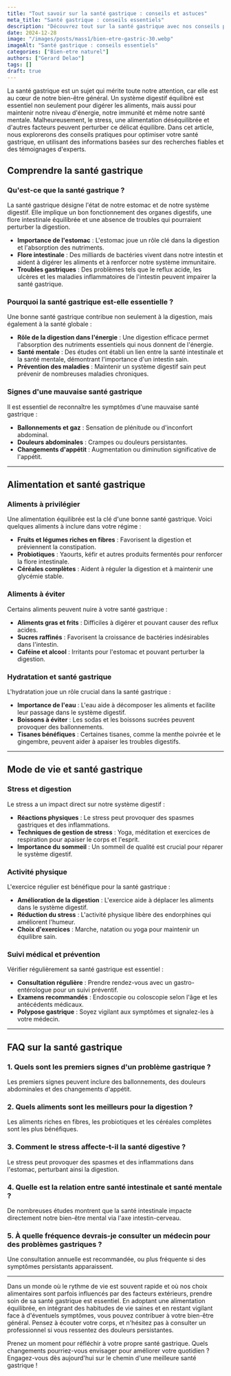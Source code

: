 ```yaml
---
title: "Tout savoir sur la santé gastrique : conseils et astuces"
meta_title: "Santé gastrique : conseils essentiels"
description: "Découvrez tout sur la santé gastrique avec nos conseils pratiques et astuces pour améliorer votre bien-être. Informez-vous dès maintenant !"
date: 2024-12-28
image: "/images/posts/mass1/bien-etre-gastric-30.webp"
imageAlt: "Santé gastrique : conseils essentiels"
categories: ["Bien-etre naturel"]
authors: ["Gerard Delao"]
tags: []
draft: true
---
```


La santé gastrique est un sujet qui mérite toute notre attention, car elle est au cœur de notre bien-être général. Un système digestif équilibré est essentiel non seulement pour digérer les aliments, mais aussi pour maintenir notre niveau d'énergie, notre immunité et même notre santé mentale. Malheureusement, le stress, une alimentation déséquilibrée et d'autres facteurs peuvent perturber ce délicat équilibre. Dans cet article, nous explorerons des conseils pratiques pour optimiser votre santé gastrique, en utilisant des informations basées sur des recherches fiables et des témoignages d'experts.

## Comprendre la santé gastrique

### Qu'est-ce que la santé gastrique ?

La santé gastrique désigne l'état de notre estomac et de notre système digestif. Elle implique un bon fonctionnement des organes digestifs, une flore intestinale équilibrée et une absence de troubles qui pourraient perturber la digestion. 

- **Importance de l'estomac** : L'estomac joue un rôle clé dans la digestion et l'absorption des nutriments.
- **Flore intestinale** : Des milliards de bactéries vivent dans notre intestin et aident à digérer les aliments et à renforcer notre système immunitaire.
- **Troubles gastriques** : Des problèmes tels que le reflux acide, les ulcères et les maladies inflammatoires de l'intestin peuvent impairer la santé gastrique.

### Pourquoi la santé gastrique est-elle essentielle ?

Une bonne santé gastrique contribue non seulement à la digestion, mais également à la santé globale :

- **Rôle de la digestion dans l'énergie** : Une digestion efficace permet l'absorption des nutriments essentiels qui nous donnent de l'énergie.
- **Santé mentale** : Des études ont établi un lien entre la santé intestinale et la santé mentale, démontrant l'importance d'un intestin sain.
- **Prévention des maladies** : Maintenir un système digestif sain peut prévenir de nombreuses maladies chroniques.

### Signes d'une mauvaise santé gastrique

Il est essentiel de reconnaître les symptômes d'une mauvaise santé gastrique :

- **Ballonnements et gaz** : Sensation de plénitude ou d'inconfort abdominal.
- **Douleurs abdominales** : Crampes ou douleurs persistantes.
- **Changements d'appétit** : Augmentation ou diminution significative de l'appétit.

---

## Alimentation et santé gastrique

### Aliments à privilégier

Une alimentation équilibrée est la clé d'une bonne santé gastrique. Voici quelques aliments à inclure dans votre régime :

- **Fruits et légumes riches en fibres** : Favorisent la digestion et préviennent la constipation.
- **Probiotiques** : Yaourts, kéfir et autres produits fermentés pour renforcer la flore intestinale.
- **Céréales complètes** : Aident à réguler la digestion et à maintenir une glycémie stable.

### Aliments à éviter

Certains aliments peuvent nuire à votre santé gastrique :

- **Aliments gras et frits** : Difficiles à digérer et pouvant causer des reflux acides.
- **Sucres raffinés** : Favorisent la croissance de bactéries indésirables dans l'intestin.
- **Caféine et alcool** : Irritants pour l'estomac et pouvant perturber la digestion.

### Hydratation et santé gastrique

L'hydratation joue un rôle crucial dans la santé gastrique :

- **Importance de l'eau** : L'eau aide à décomposer les aliments et facilite leur passage dans le système digestif.
- **Boissons à éviter** : Les sodas et les boissons sucrées peuvent provoquer des ballonnements.
- **Tisanes bénéfiques** : Certaines tisanes, comme la menthe poivrée et le gingembre, peuvent aider à apaiser les troubles digestifs.

---

## Mode de vie et santé gastrique

### Stress et digestion

Le stress a un impact direct sur notre système digestif :

- **Réactions physiques** : Le stress peut provoquer des spasmes gastriques et des inflammations.
- **Techniques de gestion de stress** : Yoga, méditation et exercices de respiration pour apaiser le corps et l'esprit.
- **Importance du sommeil** : Un sommeil de qualité est crucial pour réparer le système digestif.

### Activité physique

L'exercice régulier est bénéfique pour la santé gastrique :

- **Amélioration de la digestion** : L'exercice aide à déplacer les aliments dans le système digestif.
- **Réduction du stress** : L'activité physique libère des endorphines qui améliorent l'humeur.
- **Choix d'exercices** : Marche, natation ou yoga pour maintenir un équilibre sain.

### Suivi médical et prévention

Vérifier régulièrement sa santé gastrique est essentiel :

- **Consultation régulière** : Prendre rendez-vous avec un gastro-entérologue pour un suivi préventif.
- **Examens recommandés** : Endoscopie ou coloscopie selon l'âge et les antécédents médicaux.
- **Polypose gastrique** : Soyez vigilant aux symptômes et signalez-les à votre médecin.

---

## FAQ sur la santé gastrique

### 1. Quels sont les premiers signes d'un problème gastrique ?
Les premiers signes peuvent inclure des ballonnements, des douleurs abdominales et des changements d'appétit.

### 2. Quels aliments sont les meilleurs pour la digestion ?
Les aliments riches en fibres, les probiotiques et les céréales complètes sont les plus bénéfiques.

### 3. Comment le stress affecte-t-il la santé digestive ?
Le stress peut provoquer des spasmes et des inflammations dans l'estomac, perturbant ainsi la digestion.

### 4. Quelle est la relation entre santé intestinale et santé mentale ?
De nombreuses études montrent que la santé intestinale impacte directement notre bien-être mental via l'axe intestin-cerveau.

### 5. À quelle fréquence devrais-je consulter un médecin pour des problèmes gastriques ?
Une consultation annuelle est recommandée, ou plus fréquente si des symptômes persistants apparaissent.

---

Dans un monde où le rythme de vie est souvent rapide et où nos choix alimentaires sont parfois influencés par des facteurs extérieurs, prendre soin de sa santé gastrique est essentiel. En adoptant une alimentation équilibrée, en intégrant des habitudes de vie saines et en restant vigilant face à d'éventuels symptômes, vous pouvez contribuer à votre bien-être général. Pensez à écouter votre corps, et n'hésitez pas à consulter un professionnel si vous ressentez des douleurs persistantes.

Prenez un moment pour réfléchir à votre propre santé gastrique. Quels changements pourriez-vous envisager pour améliorer votre quotidien ? Engagez-vous dès aujourd'hui sur le chemin d'une meilleure santé gastrique !

